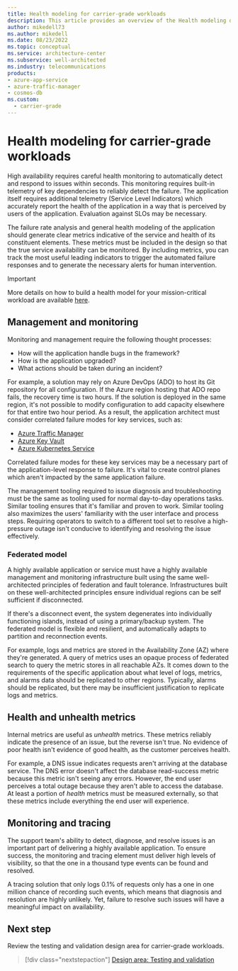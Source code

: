 ```yaml
---
title: Health modeling for carrier-grade workloads
description: This article provides an overview of the Health modeling design area for carrier-grade workloads.
author: mikedell73
ms.author: mikedell
ms.date: 08/23/2022
ms.topic: conceptual
ms.service: architecture-center
ms.subservice: well-architected
ms.industry: telecommunications
products: 
- azure-app-service
- azure-traffic-manager
- cosmos-db
ms.custom:
  - carrier-grade
---
```


# Health modeling for carrier-grade workloads

High availability requires careful health monitoring to automatically detect and respond to issues within seconds. This monitoring requires built-in telemetry of key dependencies to reliably detect the failure.  The application itself requires additional telemetry (Service Level Indicators) which accurately report the health of the application in a way that is perceived by users of the application. Evaluation against SLOs may be necessary.

The failure rate analysis and general health modeling of the application should generate clear metrics indicative of the service and health of its constituent elements. These metrics must be included in the design so that the true service availability can be monitored. By including metrics, you can track the most useful leading indicators to trigger the automated failure responses and to generate the necessary alerts for human intervention.

 > [!IMPORTANT]
> More details on how to build a health model for your mission-critical workload are available [here](/azure/architecture/framework/mission-critical/mission-critical-health-modeling#video-define-a-health-model-for-your-mission-critical-workload).

## Management and monitoring

Monitoring and management require the following thought processes:

- How will the application handle bugs in the framework?
- How is the application upgraded?
- What actions should be taken during an incident?

For example, a solution may rely on Azure DevOps (ADO) to host its Git repository for all configuration. If the Azure region hosting that ADO repo fails, the recovery time is two hours. If the solution is deployed in the same region, it's not possible to modify configuration to add capacity elsewhere for that entire two hour period. As a result, the application architect must consider correlated failure modes for key services, such as:

- [Azure Traffic Manager](/azure/traffic-manager/)
- [Azure Key Vault](/azure/key-vault/)
- [Azure Kubernetes Service](/azure/aks/)

Correlated failure modes for these key services may be a necessary part of the application-level response to failure. It's vital to create control planes which aren't impacted by the same application failure.

The management tooling required to issue diagnosis and troubleshooting must be the same as tooling used for normal day-to-day operations tasks. Similar tooling ensures that it's familiar and proven to work. Similar tooling also maximizes the users' familiarity with the user interface and process steps. Requiring operators to switch to a different tool set to resolve a high-pressure outage isn't conducive to identifying and resolving the issue effectively.

### Federated model

A highly available application or service must have a highly available management and monitoring infrastructure built using the same well-architected principles of federation and fault tolerance. Infrastructures built on these well-architected principles ensure individual regions can be self sufficient if disconnected.

If there's a disconnect event, the system degenerates into individually functioning islands, instead of using a primary/backup system. The federated model is flexible and resilient, and automatically adapts to partition and reconnection events.

For example, logs and metrics are stored in the Availability Zone (AZ) where they're generated. A query of metrics uses an opaque process of federated search to query the metric stores in all reachable AZs. It comes down to the requirements of the specific application about what level of logs, metrics, and alarms data should be replicated to other regions. Typically, alarms should be replicated, but there may be insufficient justification to replicate logs and metrics.

## Health and unhealth metrics

Internal metrics are useful as *unhealth* metrics. These metrics reliably indicate the presence of an issue, but the reverse isn't true. No evidence of poor health isn't evidence of good health, as the customer perceives health.

For example, a DNS issue indicates requests aren't arriving at the database service. The DNS error doesn't affect the database read-success metric because this metric isn't seeing any errors. However, the end user perceives a total outage because they aren't able to access the database. At least a portion of *health* metrics must be measured externally, so that these metrics include everything the end user will experience.

## Monitoring and tracing

The support team's ability to detect, diagnose, and resolve issues is an important part of delivering a highly available application. To ensure success, the monitoring and tracing element must deliver high levels of visibility, so that the one in a thousand type events can be found and resolved.

A tracing solution that only logs 0.1% of requests only has a one in one million chance of recording such events, which means that diagnosis and resolution are highly unlikely. Yet, failure to resolve such issues will have a meaningful impact on availability.

## Next step

Review the testing and validation design area for carrier-grade workloads.

> [!div class="nextstepaction"]
> [Design area: Testing and validation](./carrier-grade-design-area-testing.md)

